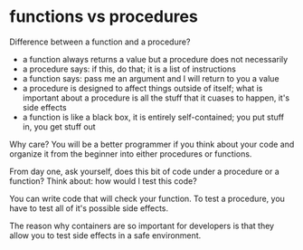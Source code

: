 # functions vs procedures

Difference between a function and a procedure?
- a function always returns a value but a procedure does not necessarily
- a procedure says: if this, do that; it is a list of instructions
- a function says: pass me an argument and I will return to you a value
- a procedure is designed to affect things outside of itself; what is important about a procedure is all the stuff that it cuases to happen, it's side effects
- a function is like a black box, it is entirely self-contained; you put stuff in, you get stuff out

Why care? You will be a better programmer if you think about your code and organize it from the beginner into either procedures or functions.

From day one, ask yourself, does this bit of code under a procedure or a function? Think about: how would I test this code?

You can write code that will check your function. To test a procedure, you have to test all of it's possible side effects. 

The reason why containers are so important for developers is that they allow you to test side effects in a safe environment. 


